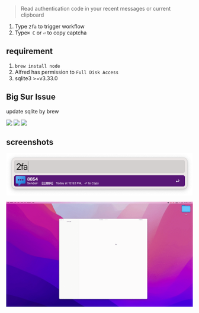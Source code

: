 > Read authentication code in your recent messages or current clipboard

1. Type `2fa` to trigger workflow
2. Type`⌘ C` or `⏎` to copy captcha

## requirement

1. `brew install node`
2. Alfred has permission to `Full Disk Access`
3. sqlite3 >=v3.33.0


## Big Sur Issue

update sqlite by brew



![](https://img.shields.io/badge/version-v1.11-green?style=for-the-badge)
[![](https://img.shields.io/badge/download-click-blue?style=for-the-badge)](https://github.com/alanhg/alfred-workflows/raw/master/2fa-read-code/2FA-Read%20Code.alfredworkflow)
[![](https://img.shields.io/badge/Install%20In%20Alfred-8A2BE2?style=for-the-badge)](https://alfred.app/workflows/alanhe/2fa-read-code/install/)



<!-- more -->

## screenshots

![](./screenshot.png)

![](./screenshot.gif)
